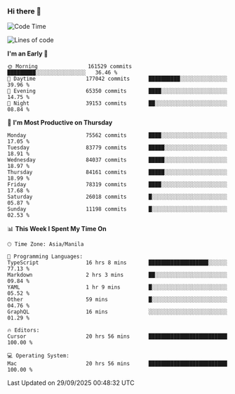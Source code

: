 ### Hi there 👋

<!--START_SECTION:waka-->
![Code Time](http://img.shields.io/badge/Code%20Time-6%2C307%20hrs%2038%20mins-blue)

![Lines of code](https://img.shields.io/badge/From%20Hello%20World%20I%27ve%20Written-147.9%20million%20lines%20of%20code-blue)

**I'm an Early 🐤** 

```text
🌞 Morning                161529 commits      █████████░░░░░░░░░░░░░░░░   36.46 % 
🌆 Daytime                177042 commits      ██████████░░░░░░░░░░░░░░░   39.96 % 
🌃 Evening                65350 commits       ████░░░░░░░░░░░░░░░░░░░░░   14.75 % 
🌙 Night                  39153 commits       ██░░░░░░░░░░░░░░░░░░░░░░░   08.84 % 
```
📅 **I'm Most Productive on Thursday** 

```text
Monday                   75562 commits       ████░░░░░░░░░░░░░░░░░░░░░   17.05 % 
Tuesday                  83779 commits       █████░░░░░░░░░░░░░░░░░░░░   18.91 % 
Wednesday                84037 commits       █████░░░░░░░░░░░░░░░░░░░░   18.97 % 
Thursday                 84161 commits       █████░░░░░░░░░░░░░░░░░░░░   18.99 % 
Friday                   78319 commits       ████░░░░░░░░░░░░░░░░░░░░░   17.68 % 
Saturday                 26018 commits       █░░░░░░░░░░░░░░░░░░░░░░░░   05.87 % 
Sunday                   11198 commits       █░░░░░░░░░░░░░░░░░░░░░░░░   02.53 % 
```


📊 **This Week I Spent My Time On** 

```text
🕑︎ Time Zone: Asia/Manila

💬 Programming Languages: 
TypeScript               16 hrs 8 mins       ███████████████████░░░░░░   77.13 % 
Markdown                 2 hrs 3 mins        ██░░░░░░░░░░░░░░░░░░░░░░░   09.84 % 
YAML                     1 hr 9 mins         █░░░░░░░░░░░░░░░░░░░░░░░░   05.52 % 
Other                    59 mins             █░░░░░░░░░░░░░░░░░░░░░░░░   04.76 % 
GraphQL                  16 mins             ░░░░░░░░░░░░░░░░░░░░░░░░░   01.29 % 

🔥 Editors: 
Cursor                   20 hrs 56 mins      █████████████████████████   100.00 % 

💻 Operating System: 
Mac                      20 hrs 56 mins      █████████████████████████   100.00 % 
```


 Last Updated on 29/09/2025 00:48:32 UTC
<!--END_SECTION:waka-->


<!--
**rad182/rad182** is a ✨ _special_ ✨ repository because its `README.md` (this file) appears on your GitHub profile.

Here are some ideas to get you started:

- 🔭 I’m currently working on ...
- 🌱 I’m currently learning ...
- 👯 I’m looking to collaborate on ...
- 🤔 I’m looking for help with ...
- 💬 Ask me about ...
- 📫 How to reach me: ...
- 😄 Pronouns: ...
- ⚡ Fun fact: ...
-->
